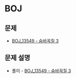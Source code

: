 # BOJ

## 문제

- [BOJ_13549 - 숨바꼭질 3](https://www.acmicpc.net/problem/13549)

## 문제 설명

- 풀이 - [BOJ_13549 - 숨바꼭질 3](https://github.com/Meantint/Baekjoon/tree/master/Gold%20V/BOJ_13549)
